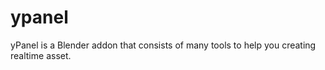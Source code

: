 # ypanel
yPanel is a Blender addon that consists of many tools to help you creating realtime asset.
